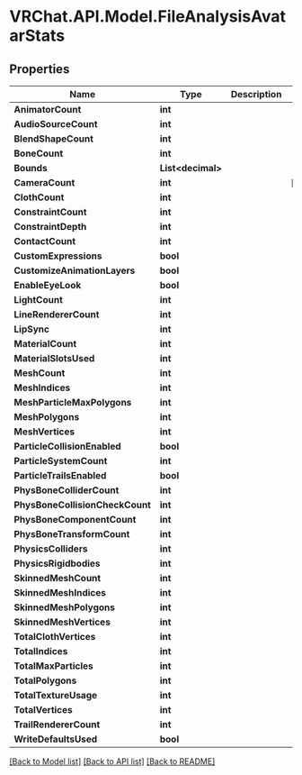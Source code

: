 # VRChat.API.Model.FileAnalysisAvatarStats

## Properties

Name | Type | Description | Notes
------------ | ------------- | ------------- | -------------
**AnimatorCount** | **int** |  | 
**AudioSourceCount** | **int** |  | 
**BlendShapeCount** | **int** |  | 
**BoneCount** | **int** |  | 
**Bounds** | **List&lt;decimal&gt;** |  | 
**CameraCount** | **int** |  | [optional] 
**ClothCount** | **int** |  | 
**ConstraintCount** | **int** |  | 
**ConstraintDepth** | **int** |  | 
**ContactCount** | **int** |  | 
**CustomExpressions** | **bool** |  | 
**CustomizeAnimationLayers** | **bool** |  | 
**EnableEyeLook** | **bool** |  | 
**LightCount** | **int** |  | 
**LineRendererCount** | **int** |  | 
**LipSync** | **int** |  | 
**MaterialCount** | **int** |  | 
**MaterialSlotsUsed** | **int** |  | 
**MeshCount** | **int** |  | 
**MeshIndices** | **int** |  | 
**MeshParticleMaxPolygons** | **int** |  | 
**MeshPolygons** | **int** |  | 
**MeshVertices** | **int** |  | 
**ParticleCollisionEnabled** | **bool** |  | 
**ParticleSystemCount** | **int** |  | 
**ParticleTrailsEnabled** | **bool** |  | 
**PhysBoneColliderCount** | **int** |  | 
**PhysBoneCollisionCheckCount** | **int** |  | 
**PhysBoneComponentCount** | **int** |  | 
**PhysBoneTransformCount** | **int** |  | 
**PhysicsColliders** | **int** |  | 
**PhysicsRigidbodies** | **int** |  | 
**SkinnedMeshCount** | **int** |  | 
**SkinnedMeshIndices** | **int** |  | 
**SkinnedMeshPolygons** | **int** |  | 
**SkinnedMeshVertices** | **int** |  | 
**TotalClothVertices** | **int** |  | 
**TotalIndices** | **int** |  | 
**TotalMaxParticles** | **int** |  | 
**TotalPolygons** | **int** |  | 
**TotalTextureUsage** | **int** |  | 
**TotalVertices** | **int** |  | 
**TrailRendererCount** | **int** |  | 
**WriteDefaultsUsed** | **bool** |  | 

[[Back to Model list]](../README.md#documentation-for-models) [[Back to API list]](../README.md#documentation-for-api-endpoints) [[Back to README]](../README.md)


